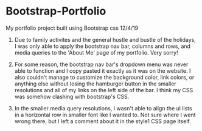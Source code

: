 # Bootstrap-Portfolio
My portfolio project built using Bootstrap css 12/4/19

1. Due to family activites and the general hustle and bustle of the holidays, I was only able to apply the bootstrap nav bar, columns and rows, and media queries to the 'About Me' page of my portfolio. Very sorry!

2. For some reason, the bootstrap nav bar's dropdown menu was never able to function and I copy pasted it exactly as it was on the website. I also couldn't manage to customize the background color, link colors, or anything else without losing the hamburger button in the smaller resolutions and all of my links on the left side of the bar. I think my CSS was somehow clashing with bootstrap's CSS.

3. In the smaller media query resolutions, I wasn't able to align the ul lists in a horizontal row in smaller font like I wanted to. Not sure where I went wrong there, but I left a comment about it in the style1 CSS page itself.
